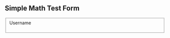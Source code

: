 <!DOCTYPE html>
<html lang="en-us">
<head>
    <h2>Simple Math Test Form</h2>
    <meta charset="UTF-8">
    <meta name="viewport" content="width = device-width, initial-scale=1.0">
    <meta name="author" content="Kira Zamora">
    <meta name="keywords" content="simple math test form, math test, simple math, math test">
    <meta name="desciption" content=" addition, multiplcation, and subtraction math test">
</head>
</html>
<fieldset>
  <form>
    Username</br>
    
  </form>
</fieldset>
